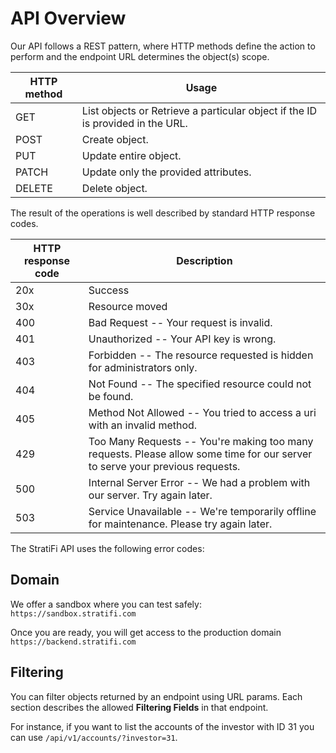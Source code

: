 # API Overview

Our API follows a REST pattern, where HTTP methods define the action to perform and the endpoint URL determines the object(s) scope.

| HTTP method | Usage                                                                          |
| ----------- | ------------------------------------------------------------------------------ |
| GET         | List objects or Retrieve a particular object if the ID is provided in the URL. |
| POST        | Create object.                                                                 |
| PUT         | Update entire object.                                                          |
| PATCH       | Update only the provided attributes.                                           |
| DELETE      | Delete object.                                                                 |

The result of the operations is well described by standard HTTP response codes.

| HTTP response code | Description                                                                                                                  |
| ------------------ | ---------------------------------------------------------------------------------------------------------------------------- |
| 20x                | Success                                                                                                                      |
| 30x                | Resource moved                                                                                                               |
| 400                | Bad Request -- Your request is invalid.                                                                                      |
| 401                | Unauthorized -- Your API key is wrong.                                                                                       |
| 403                | Forbidden -- The resource requested is hidden for administrators only.                                                       |
| 404                | Not Found -- The specified resource could not be found.                                                                      |
| 405                | Method Not Allowed -- You tried to access a uri with an invalid method.                                                      |
| 429                | Too Many Requests -- You're making too many requests. Please allow some time for our server to serve your previous requests. |
| 500                | Internal Server Error -- We had a problem with our server. Try again later.                                                  |
| 503                | Service Unavailable -- We're temporarily offline for maintenance. Please try again later.                                    |

The StratiFi API uses the following error codes:

## Domain

We offer a sandbox where you can test safely: `https://sandbox.stratifi.com`

Once you are ready, you will get access to the production domain `https://backend.stratifi.com`

## Filtering

You can filter objects returned by an endpoint using URL params. Each section describes the allowed **Filtering Fields** in that endpoint.

For instance, if you want to list the accounts of the investor with ID 31 you can use `/api/v1/accounts/?investor=31`.
